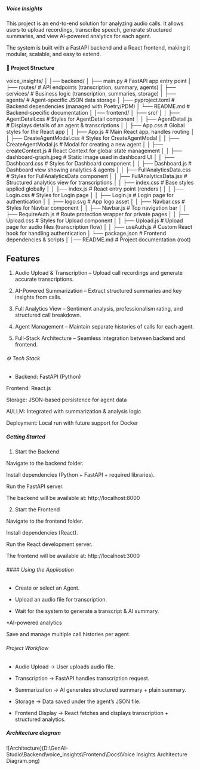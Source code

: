 ##### Voice Insights ###############

This project is an end-to-end solution for analyzing audio calls. It allows users to upload recordings, transcribe speech, generate structured summaries, and view AI-powered analytics for each agent.

The system is built with a FastAPI backend and a React frontend, making it modular, scalable, and easy to extend.



#### 📂 Project Structure ######################################################

voice_insights/
│
│── backend/
│   ├── main.py                  # FastAPI app entry point
│   ├── routes/                  # API endpoints (transcription, summary, agents)
│   ├── services/                # Business logic (transcription, summaries, storage)
│   ├── agents/                  # Agent-specific JSON data storage
│   ├── pyproject.toml           # Backend dependencies (managed with Poetry/PDM)
│   └── README.md                # Backend-specific documentation
│
│── frontend/
│   ├── src/
│   │   ├── AgentDetail.css       # Styles for AgentDetail component
│   │   ├── AgentDetail.js        # Displays details of an agent & transcriptions
│   │   ├── App.css               # Global styles for the React app
│   │   ├── App.js                # Main React app, handles routing
│   │   ├── CreateAgentModal.css  # Styles for CreateAgentModal
│   │   ├── CreateAgentModal.js   # Modal for creating a new agent
│   │   ├── createContext.js      # React Context for global state management
│   │   ├── dashboard-graph.jpeg  # Static image used in dashboard UI
│   │   ├── Dashboard.css         # Styles for Dashboard component
│   │   ├── Dashboard.js          # Dashboard view showing analytics & agents
│   │   ├── FullAnalyticsData.css # Styles for FullAnalyticsData component
│   │   ├── FullAnalyticsData.jsx # Structured analytics view for transcriptions
│   │   ├── index.css             # Base styles applied globally
│   │   ├── index.js              # React entry point (renders <App/>)
│   │   ├── Login.css             # Styles for Login page
│   │   ├── Login.js              # Login page for authentication
│   │   ├── logo.svg              # App logo asset
│   │   ├── Navbar.css            # Styles for Navbar component
│   │   ├── Navbar.js             # Top navigation bar
│   │   ├── RequireAuth.js        # Route protection wrapper for private pages
│   │   ├── Upload.css            # Styles for Upload component
│   │   ├── Upload.js             # Upload page for audio files (transcription flow)
│   │   ├── useAuth.js            # Custom React hook for handling authentication
│   └── package.json              # Frontend dependencies & scripts
│
│── README.md                     # Project documentation (root)


## Features

1. Audio Upload & Transcription – Upload call recordings and generate accurate transcriptions.

2.  AI-Powered Summarization – Extract structured summaries and key insights from calls.

3. Full Analytics View – Sentiment analysis, professionalism rating, and structured call breakdown.

4. Agent Management – Maintain separate histories of calls for each agent.

5. Full-Stack Architecture – Seamless integration between backend and frontend.


###### ⚙️ Tech Stack #############

* Backend: FastAPI (Python)

Frontend: React.js

Storage: JSON-based persistence for agent data

AI/LLM: Integrated with summarization & analysis logic

Deployment: Local run with future support for Docker

#####  Getting Started
1. Start the Backend

Navigate to the backend folder.

Install dependencies (Python + FastAPI + required libraries).

Run the FastAPI server.

The backend will be available at: http://localhost:8000

2. Start the Frontend

Navigate to the frontend folder.

Install dependencies (React).

Run the React development server.

The frontend will be available at: http://localhost:3000

###### #### Using the Application

* Create or select an Agent.

* Upload an audio file for transcription.

* Wait for the system to generate a transcript & AI summary.

*AI-powered analytics

Save and manage multiple call histories per agent.

###### Project Workflow ########################

* Audio Upload → User uploads audio file.

* Transcription → FastAPI handles transcription request.

* Summarization → AI generates structured summary + plain summary.

* Storage → Data saved under the agent’s JSON file.

* Frontend Display → React fetches and displays transcription + structured analytics.



##### Architecture diagram #######################

![Architecture](D:\GenAI-Studio\Backend\voice_insights\Frontend\Docs\Voice Insights Architecture Diagram.png)


